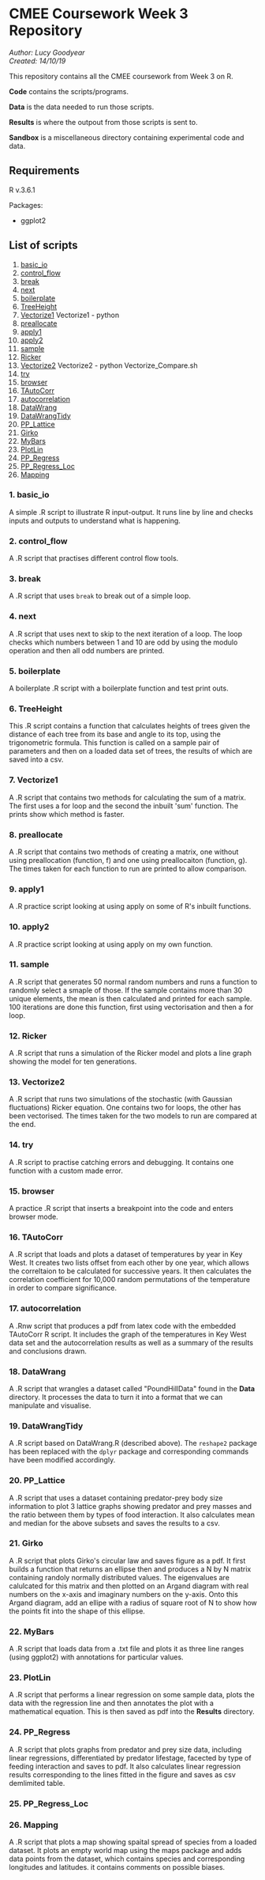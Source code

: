 # CMEE Coursework Week 3 Repository

*Author: Lucy Goodyear*  
*Created: 14/10/19*

This repository contains all the CMEE coursework from Week 3 on R.

**Code** contains the scripts/programs.

**Data** is the data needed to run those scripts.

**Results** is where the outpout from those scripts is sent to.

**Sandbox** is a miscellaneous directory containing experimental code and data.

## Requirements

R v.3.6.1

Packages:
- ggplot2

## List of scripts

1. [basic_io](#1.-basic_io)
2. [control_flow](#2.-control_flow)
3. [break](#3.-break)
4. [next](#4.-next)
5. [boilerplate](#5.-boilerplate)
6. [TreeHeight](#6.-TreeHeight)
7. [Vectorize1](#7.-Vectorize1)
Vectorize1 - python
8. [preallocate](#8.-preallocate)
9. [apply1](#9.-apply1)
10. [apply2](#10.-apply2)
11. [sample](#11.-sample)
12. [Ricker](#12.-Ricker)
13. [Vectorize2](#13.-Vectorize2)
Vectorize2 - python
Vectorize_Compare.sh
14. [try](#14.-try)
15. [browser](#15.-browser)
16. [TAutoCorr](#16.-TAutoCorr)
17. [autocorrelation](#17.-autocorrelation)
18. [DataWrang](#18.-DataWrang)
19. [DataWrangTidy](#19.-DataWrangTidy)
20. [PP_Lattice](#20.-PP_Lattice)
21. [Girko](#21.-Girko)
22. [MyBars](#22.-MyBars)
23. [PlotLin](#23.-PlotLin)
24. [PP_Regress](#24.-PP_Regress)
25. [PP_Regress_Loc](#25.-PP_Regress_Loc)
26. [Mapping](#26.-Mapping)


### 1. basic_io

A simple .R script to illustrate R input-output. It runs line by line and checks inputs and outputs to understand what is happening.

###  2. control_flow

A .R script that practises different control flow tools.

### 3. break

A .R script that uses ```break``` to break out of a simple loop.

### 4. next

A .R script that uses next to skip to the next iteration of a loop. The loop checks which numbers between 1 and 10 are odd by using the modulo operation and then all odd numbers are printed. 

### 5. boilerplate

A boilerplate .R script with a boilerplate function and test print outs.

### 6. TreeHeight

This .R script contains a function that calculates heights of trees given the distance of each tree from its base and angle to its top, using the trigonometric formula. This function is called on a sample pair of parameters and then on a loaded data set of trees, the results of which are saved into a csv.

### 7. Vectorize1

A .R script that contains two methods for calculating the sum of a matrix. The first uses a for loop and the second the inbuilt 'sum' function. The prints show which method is faster.

### 8. preallocate

A .R script that contains two methods of creating a matrix, one without using preallocation (function, f) and one using preallocaiton (function, g). The times taken for each function to run are printed to allow comparison.

### 9. apply1

A .R practice script looking at using apply on some of R's inbuilt functions.

### 10. apply2

A .R practice script looking at using apply on my own function.

### 11. sample

A .R script that generates 50 normal random numbers and runs a function to randomly select a smaple of those. If the sample contains more than 30 unique elements, the mean is then calculated and printed for each sample. 100 iterations are done this function, first using vectorisation and then a for loop.

### 12. Ricker

A .R script that runs a simulation of the Ricker model and plots a line graph showing the model for ten generations.

### 13. Vectorize2

A .R script that runs two simulations of the stochastic (with Gaussian fluctuations) Ricker equation. One contains two for loops, the other has been vectorised. The times taken for the two models to run are compared at the end.

### 14. try

A .R script to practise catching errors and debugging. It contains one function with a custom made error.

### 15. browser

A practice .R script that inserts a breakpoint into the code and enters browser mode.

### 16. TAutoCorr

A .R script that loads and plots a dataset of temperatures by year in Key West. It creates two lists offset from each other by one year, which allows the correltaion to be calculated for successive years. It then calculates the correlation coefficient for 10,000 random permutations of the temperature in order to compare significance.

### 17. autocorrelation

A .Rnw script that produces a pdf from latex code with the embedded TAutoCorr R script. It includes the graph of the temperatures in Key West data set and the autocorrelation results as well as a summary of the results and conclusions drawn.

### 18. DataWrang

A .R script that wrangles a dataset called "PoundHillData" found in the **Data** directory. It processes the data to turn it into a format that we can manipulate and visualise.

### 19. DataWrangTidy

A .R script based on DataWrang.R (described above). The ```reshape2``` package has been replaced with the ```dplyr``` package and corresponding commands have been modified accordingly.

### 20. PP_Lattice

A .R script that uses a dataset containing predator-prey body size information to plot 3 lattice graphs showing predator and prey masses and the ratio between them by types of food interaction. It also calculates mean and median for the above subsets and saves the results to a csv.

### 21. Girko

A .R script that plots Girko's circular law and saves figure as a pdf. It first builds a function that returns an ellipse then and produces a N by N matrix containing randoly normally distributed values. The eigenvalues are calulcated for this matrix and then plotted on an Argand diagram with real numbers on the x-axis and imaginary numbers on the y-axis. Onto this Argand diagram, add an ellipe with a radius of square root of N to show how the points fit into the shape of this ellipse.

### 22. MyBars

A .R script that loads data from a .txt file and plots it as three line ranges (using ggplot2) with annotations for particular values.

### 23. PlotLin

A .R script that performs a linear regression on some sample data, plots the data with the regression line and then annotates the plot with a mathematical equation. This is then saved as pdf into the **Results** directory.

### 24. PP_Regress

A .R script that plots graphs from predator and prey size data, including linear regressions, differentiated by predator lifestage, facected by type of feeding interaction and saves to pdf. It also calculates linear regression results corresponding to the lines fitted in the figure and saves as csv demlimited table.

### 25. PP_Regress_Loc

### 26. Mapping

A .R script that plots a map showing spaital spread of species from a loaded dataset. It plots an empty world map using the maps package and adds data points from the dataset, which contains species and corresponding longitudes and latitudes. it contains comments on possible biases.



